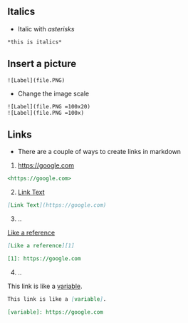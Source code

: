 ## Italics
* Italic with *asterisks*
```
*this is italics*
```

## Insert a picture
```
![Label](file.PNG)
```
* Change the image scale
```
![Label](file.PNG =100x20)
![Label](file.PNG =100x)
```

## Links
* There are a couple of ways to create links in markdown
1. <https://google.com>
```md
<https://google.com>
```
2. [Link Text](https://google.com)
```md
[Link Text](https://google.com)
```
3. ..


[Like a reference][1]

[1]: https://google.com

```md
[Like a reference][1]

[1]: https://google.com
```
4. ..


This link is like a [variable].


[variable]: https://google.com

```md
This link is like a [variable].

[variable]: https://google.com
```
